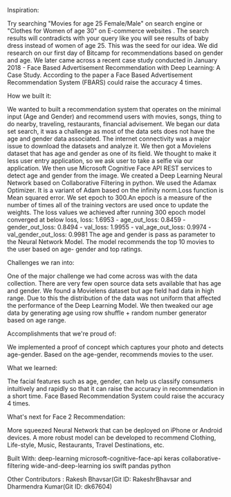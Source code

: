 Inspiration:

Try searching "Movies for age 25 Female/Male" on search engine or "Clothes for Women of age 30" on E-commerce websites . The search results will contradicts with your query like you will see results of baby dress instead of women of age 25. This was the seed for our idea. We did research on our first day of Bitcamp for recommendations based on gender and age. We later came across a recent case study conducted in January 2018 - Face Based Advertisement Recommendation with Deep Learning: A Case Study. According to the paper a Face Based Advertisement Recommendation System (FBARS) could raise the accuracy 4 times.

How we built it:

We wanted to built a recommendation system that operates on the minimal input (Age and Gender) and recommend users with movies, songs, thing to do nearby, traveling, restaurants, financial advisement. We began our data set search, it was a challenge as most of the data sets does not have the age and gender data associated. The internet connectivity was a major issue to download the datasets and analyze it. We then got a Movielens dataset that has age and gender as one of its field. We thought to make it less user entry application, so we ask user to take a selfie via our application. We then use Microsoft Cognitive Face API REST services to detect age and gender from the image. We created a Deep Learning Neural Network based on Collaborative Filtering in python. We used the Adamax Optimizer. It is a variant of Adam based on the infinity norm.Loss function is Mean squared error. We set epoch to 300.An epoch is a measure of the number of times all of the training vectors are used once to update the weights. The loss values we achieved after running 300 epoch model converged at below loss, loss: 1.6953 - age_out_loss: 0.8459 - gender_out_loss: 0.8494 - val_loss: 1.9955 - val_age_out_loss: 0.9974 - val_gender_out_loss: 0.9981 The age and gender is pass as parameter to the Neural Network Model. The model recommends the top 10 movies to the user based on age- gender and top ratings.

Challenges we ran into:

One of the major challenge we had come across was with the data collection. There are very few open source data sets available that has age and gender. We found a Movielens dataset but age field had data in high range. Due to this the distribution of the data was not uniform that affected the performance of the Deep Learning Model. We then tweaked our age data by generating age using row shuffle + random number generator based on age range.

Accomplishments that we're proud of:

We implemented a proof of concept which captures your photo and detects age-gender. Based on the age-gender, recommends movies to the user.

What we learned:

The facial features such as age, gender, can help us classify consumers intuitively and rapidly so that it can raise the accuracy in recommendation in a short time. Face Based Recommendation System could raise the accuracy 4 times.

What's next for Face 2 Recommendation:

More squeezed Neural Network that can be deployed on iPhone or Android devices. A more robust model can be developed to recommend Clothing, Life-style, Music, Restaurants, Travel Destinations, etc.

Built With:
deep-learning
microsoft-cognitive-face-api
keras
collaborative-filtering
wide-and-deep-learning
ios
swift
pandas
python


Other Contributors : Rakesh Bhavsar(Git ID: RakeshrBhavsar and Dharmendra Kumar(Git ID: dk67604)
